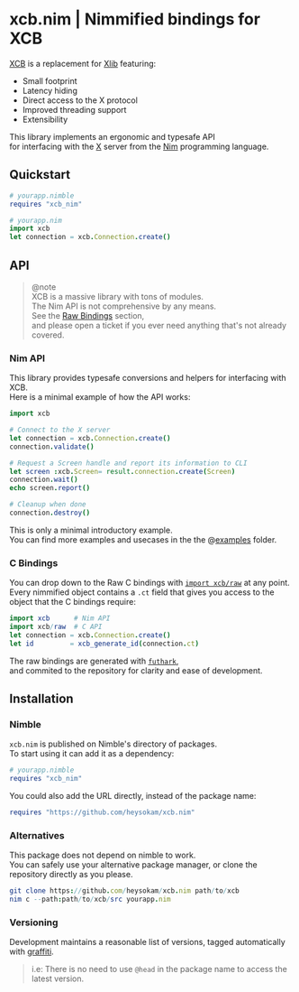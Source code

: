 # xcb.nim | Nimmified bindings for XCB
[XCB](https://xcb.freedesktop.org) is a replacement for [Xlib](https://x.org/releases/current/doc/libX11/libX11/libX11.html) featuring:
- Small footprint
- Latency hiding
- Direct access to the X protocol
- Improved threading support
- Extensibility

This library implements an ergonomic and typesafe API  
for interfacing with the [X](https://en.wikipedia.org/wiki/X_Window_System_core_protocol) server from the [Nim](https://nim-lang.org/docs/manual.html) programming language.


## Quickstart
```nim
# yourapp.nimble
requires "xcb_nim"
```
```nim
# yourapp.nim
import xcb
let connection = xcb.Connection.create()
```


## API
> @note  
> XCB is a massive library with tons of modules.  
> The Nim API is not comprehensive by any means.  
> See the [Raw Bindings](#raw-bindings) section,  
> and please open a ticket if you ever need anything that's not already covered.  

### Nim API
This library provides typesafe conversions and helpers for interfacing with XCB.  
Here is a minimal example of how the API works:
```nim
import xcb

# Connect to the X server
let connection = xcb.Connection.create()
connection.validate()

# Request a Screen handle and report its information to CLI
let screen :xcb.Screen= result.connection.create(Screen)
connection.wait()
echo screen.report()

# Cleanup when done
connection.destroy()
```
This is only a minimal introductory example.  
You can find more examples and usecases in the the @[examples](./examples/) folder.  


### C Bindings
You can drop down to the Raw C bindings with [`import xcb/raw`](./src/xcb/raw.nim) at any point.  
Every nimmified object contains a `.ct` field that gives you access to the object that the C bindings require:  
```nim
import xcb      # Nim API
import xcb/raw  # C API
let connection = xcb.Connection.create()
let id         = xcb_generate_id(connection.ct)
```

The raw bindings are generated with [`futhark`](https://github.com/PMunch/futhark),  
and commited to the repository for clarity and ease of development.  


## Installation
### Nimble
`xcb.nim` is published on Nimble's directory of packages.  
To start using it can add it as a dependency:
```nim
# yourapp.nimble
requires "xcb_nim"
```
You could also add the URL directly, instead of the package name:
```nim
requires "https://github.com/heysokam/xcb.nim"
```

### Alternatives
This package does not depend on nimble to work.  
You can safely use your alternative package manager, or clone the repository directly as you please.  
```nim
git clone https://github.com/heysokam/xcb.nim path/to/xcb
nim c --path:path/to/xcb/src yourapp.nim
```

### Versioning
Development maintains a reasonable list of versions, tagged automatically with [graffiti](https://github.com/beef331/graffiti).  
> i.e: There is no need to use `@head` in the package name to access the latest version.

